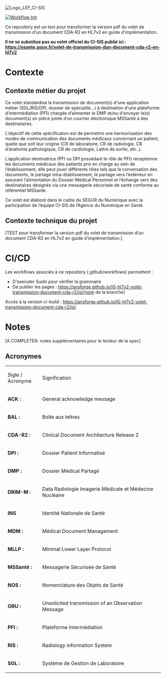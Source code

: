 
![Logo_LEF_CI-SIS](https://user-images.githubusercontent.com/48218773/227532484-eff82649-4e42-49c6-966a-dc3ea78cf59c.png)

[![Workflow Init](https://github.com/ansforge/IG-fhir-partage-de-documents-de-sante/actions/workflows/fhir-workflows.yml/badge.svg)](https://github.com/ansforge/IG-fhir-partage-de-documents-de-sante/actions/workflows/fhir-workflows.yml)

Ce repository est un test pour transformer la version pdf du volet de transmission d’un document CDA-R2 en HL7v2 en guide d'implémentation.

**Il ne se substitue pas au volet officiel du CI-SIS publié ici : https://esante.gouv.fr/volet-de-transmission-dun-document-cda-r2-en-hl7v2**


# Contexte

## Contexte métier du projet

Ce volet standardise la transmission de document(s) d'une application métier (SGL/RIS/DPI, dossier de spécialité…) à destination d'une plateforme d’intermédiation (PFI) chargée d’alimenter le DMP et/ou d'envoyer le(s) document(s) en pièce jointe d’un courrier électronique MSSanté à des destinataires.

L’objectif de cette spécification est de permettre une harmonisation des modes de communication des documents médicaux concernant un patient, quelle que soit leur origine (CR de laboratoire, CR de radiologie, CR d’anatomie pathologique, CR de cardiologie, Lettre de sortie, etc..).

L’application destinatrice (PFI ou DPI possédant le rôle de PFI) réceptionne les documents médicaux des patients pris en charge au sein de l’établissement, elle peut jouer différents rôles tels que la conversation des documents, le partage intra-établissement, le partage vers l’extérieur en assurant l’alimentation du Dossier Médical Personnel et l’échange vers des destinataires désignés via une messagerie sécurisée de santé conforme au référentiel MSSanté.

Ce volet est élaboré dans le cadre du SEGUR du Numérique avec la participation de l’équipe CI-SIS de l’Agence du Numérique en Santé.

## Contexte technique du projet

[TEST pour transformer la version pdf du volet de transmission d’un document CDA-R2 en HL7v2 en guide d'implémentation.]

# CI/CD

Les workflows associés à ce repository (.github/workflows) permettent :

* D'executer Sushi pour vérifier la grammaire
* De publier les pages : https://ansforge.github.io/IG-hl7v2-volet-transmission-document-cda-r2/ig/{nom de la branche}

Accès à la version ci-build : https://ansforge.github.io/IG-hl7v2-volet-transmission-document-cda-r2/ig/

# Notes

[A COMPLETER: notes supplémentaires pour le lecteur de la spec]


## Acronymes

<table width="100%">
<tbody>
<tr>
<td width="22%">
<p>Sigle / Acronyme</p>
</td>
<td width="77%">
<p>Signification</p>
</td>
</tr>
<tr>
<td width="22%">
<p><strong>ACK&nbsp;:</strong></p>
</td>
<td width="77%">
<p>General acknowledge message</p>
</td>
</tr>
<tr>
<td width="22%">
<p><strong>BAL&nbsp;:</strong></p>
</td>
<td width="77%">
<p>Bo&icirc;te aux lettres</p>
</td>
</tr>
<tr>
<td width="22%">
<p><strong>CDA-R2&nbsp;:</strong></p>
</td>
<td width="77%">
<p>Clinical Document Architecture Release 2</p>
</td>
</tr>
<tr>
<td width="22%">
<p><strong>DPI&nbsp;: </strong></p>
</td>
<td width="77%">
<p>Dossier Patient Informatis&eacute;</p>
</td>
</tr>
<tr>
<td width="22%">
<p><strong>DMP&nbsp;:</strong></p>
</td>
<td width="77%">
<p>Dossier M&eacute;dical Partag&eacute;</p>
</td>
</tr>
<tr>
<td width="22%">
<p><strong>DRIM-M&nbsp;: </strong></p>
</td>
<td width="77%">
<p>Data Radiologie Imagerie M&eacute;dicale et M&eacute;decine Nucl&eacute;aire</p>
</td>
</tr>
<tr>
<td width="22%">
<p><strong>INS</strong></p>
</td>
<td width="77%">
<p>Identit&eacute; Nationale de Sant&eacute;</p>
</td>
</tr>
<tr>
<td width="22%">
<p><strong>MDM&nbsp;: </strong></p>
</td>
<td width="77%">
<p>M&eacute;dical Document Management</p>
</td>
</tr>
<tr>
<td width="22%">
<p><strong>MLLP&nbsp;: </strong></p>
</td>
<td width="77%">
<p>Minimal Lower Layer Protocol</p>
</td>
</tr>
<tr>
<td width="22%">
<p><strong>MSSant&eacute;&nbsp;:</strong></p>
</td>
<td width="77%">
<p>Messagerie S&eacute;curis&eacute;e de Sant&eacute;</p>
</td>
</tr>
<tr>
<td width="22%">
<p><strong>NOS&nbsp;: </strong></p>
</td>
<td width="77%">
<p>Nomenclature des Objets de Sant&eacute;</p>
</td>
</tr>
<tr>
<td width="22%">
<p><strong>ORU&nbsp;: </strong></p>
</td>
<td width="77%">
<p>Unsolicited transmission of an Observation Message</p>
</td>
</tr>
<tr>
<td width="22%">
<p><strong>PFI&nbsp;: </strong></p>
</td>
<td width="77%">
<p>Plateforme Interm&eacute;diation</p>
</td>
</tr>
<tr>
<td width="22%">
<p><strong>RIS&nbsp;: </strong></p>
</td>
<td width="77%">
<p>Radiology information System</p>
</td>
</tr>
<tr>
<td width="22%">
<p><strong>SGL&nbsp;: </strong></p>
</td>
<td width="77%">
<p>Syst&egrave;me de Gestion de Laboratoire</p>
</td>
</tr>
</tbody>
</table>

